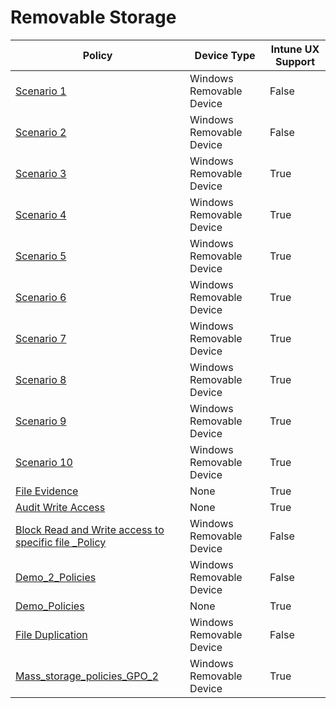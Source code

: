 # Removable Storage

| Policy | Device Type | Intune UX Support |
|--------|-----------|-------|
| [ Scenario 1 ]( Scenario%201%20GPO%20Policy%20-%20Prevent%20Write%20and%20Execute%20access%20to%20all%20but%20allow%20specific%20approved%20USBs.md) | Windows Removable Device | False
| [ Scenario 2 ]( Scenario%202%20GPO%20Policy%20-%20Audit%20Write%20and%20Execute%20access%20to%20all%20but%20block%20specific%20unapproved%20USBs.md) | Windows Removable Device | False
| [ Scenario 3 ]( Scenario%203%20Block%20any%20Removable%20Storage%20and%20CD-DVD.md) | Windows Removable Device | True
| [ Scenario 4 ]( Scenario%204%20ReadOnly%20to%20Any%20Removable%20Storage%20and%20CD-DVD.md) | Windows Removable Device | True
| [ Scenario 5 ]( Scenario%205%20Block%20Wirte%20and%20Execute%20but%20allow%20specific%20user%20access%20and%20approved%20USB.md) | Windows Removable Device | True
| [ Scenario 6 ]( Scenario%206%20Block%20Wirte%20and%20Execute%20but%20allow%20specific%20user%20access%20approved%20USB.md) | Windows Removable Device | True
| [ Scenario 7 ]( Scenario%207%20WPD%20Policy%20Sample%2C%20e.md) | Windows Removable Device | True
| [ Scenario 8 ]( Scenario%208%20Audit%20Read_Intune.md) | Windows Removable Device | True
| [ Scenario 9 ]( Scenario%209%20Block%20Write_Intune.md) | Windows Removable Device | True
| [ Scenario 10 ]( Scenario%2010%20Audit%20Write_Intune.md) | Windows Removable Device | True
| [ File Evidence ]( Audit%20File%20Information.md) | None | True
| [ Audit Write Access ]( Audit%20Write%20Access.md) | None | True
| [ Block Read and Write access to specific file _Policy ]( Block%20Read%20and%20Write%20access%20to%20specific%20file%20_Policy.md) | Windows Removable Device | False
| [ Demo_2_Policies ]( Demo_2_Policies.md) | Windows Removable Device | False
| [ Demo_Policies ]( Demo_Policies.md) | None | True
| [ File Duplication ]( File%20Duplication.md) | Windows Removable Device | False
| [ Mass_storage_policies_GPO_2 ]( Mass_storage_policies_GPO_2.md) | Windows Removable Device | True
